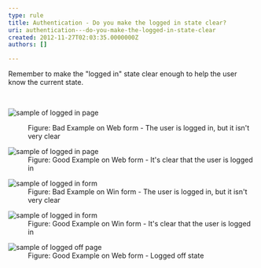 ```yaml
---
type: rule
title: Authentication - Do you make the logged in state clear?
uri: authentication---do-you-make-the-logged-in-state-clear
created: 2012-11-27T02:03:35.0000000Z
authors: []

---
```




<span class='intro'> <p>Remember to make the &quot;logged in&quot; state clear enough to help the user know the current state.</p> </span>

​<dl class="badImage"><dt><img alt="sample of logged in page" src="http&#58;//www.ssw.com.au/ssw/Standards/Rules/Images/weblogin_bad.gif" /></dt>
<dd>Figure&#58; Bad Example on Web form - The user is logged in, but it isn't very clear</dd></dl>
<dl class="goodImage"><dt><img alt="sample of logged in page" src="http&#58;//www.ssw.com.au/ssw/Standards/Rules/Images/weblogin_good.gif" /></dt>
<dd>Figure&#58; Good Example on Web form - It's clear that the user is logged in</dd></dl>
<dl class="badImage"><dt><img alt="sample of logged in form" src="http&#58;//www.ssw.com.au/ssw/Standards/Rules/Images/winlogin_bad.gif" /></dt>
<dd>Figure&#58; Bad Example on Win form - The user is logged in, but it isn't very clear</dd></dl>
<dl class="goodImage"><dt><img alt="sample of logged in form" src="http&#58;//www.ssw.com.au/ssw/Standards/Rules/Images/BetterInterface_sqlAuditorLogin.jpg" /></dt>
<dd>Figure&#58; Good Example on Win form - It's clear that the user is logged in</dd></dl>
<dl class="image"><dt><img alt="sample of logged off page" src="http&#58;//www.ssw.com.au/ssw/Standards/Rules/Images/weblogoff.gif" /></dt>
<dd>Figure&#58; Good Example on Web form - Logged off state</dd></dl>



